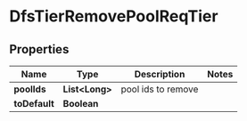 # DfsTierRemovePoolReqTier

## Properties
Name | Type | Description | Notes
------------ | ------------- | ------------- | -------------
**poolIds** | **List&lt;Long&gt;** | pool ids to remove | 
**toDefault** | **Boolean** |  | 
